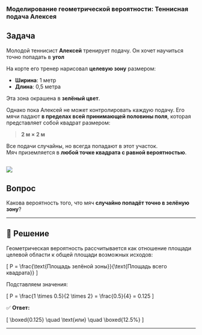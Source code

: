 ### Моделирование геометрической вероятности: Теннисная подача Алексея

## Задача

Молодой теннисист **Алексей** тренирует подачу. Он хочет научиться точно попадать в **угол**

На корте его тренер нарисовал **целевую зону** размером:

- **Ширина**: 1 метр  
- **Длина**: 0,5 метра  

Эта зона окрашена в **зелёный цвет**.

Однако пока Алексей не может контролировать каждую подачу. Его мячи падают **в пределах всей принимающей половины поля**, которая представляет собой квадрат размером:

> **2 м × 2 м**

Все подачи случайны, но всегда попадают в этот участок.  
Мяч приземляется в **любой точке квадрата с равной вероятностью**.

![]("https://github.com/Saw1y/TheoryOfProbability/blob/main/Geometric%20Probability/tennis.png")
---

## Вопрос

Какова вероятность того, что мяч **случайно попадёт точно в зелёную зону**?

---

## 🧮 Решение

Геометрическая вероятность рассчитывается как отношение площади целевой области к общей площади возможных исходов:

\[
P = \frac{\text{Площадь зелёной зоны}}{\text{Площадь всего квадрата}}
\]

Подставляем значения:

\[
P = \frac{1 \times 0.5}{2 \times 2} = \frac{0.5}{4} = 0.125
\]

✅ **Ответ:**

\[
\boxed{0.125} \quad \text{или} \quad \boxed{12.5\%}
\]

---
